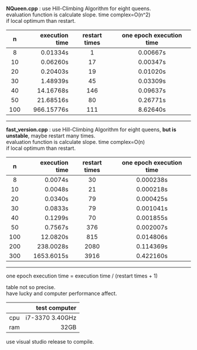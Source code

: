 **NQueen.cpp** : use Hill-Climbing Algorithm for eight queens.  
evaluation function is calculate slope. time complex=O(n^2)   
if local optimum than restart.  

| n  | execution time | restart times|one epoch execution time|
|:--:|---------------:|:----:|:----------:|
| 8 |      0.01334s|   1|0.00667s|
| 10|      0.06260s|  17|0.00347s|
| 20|      0.20403s|  19|0.01020s|
| 30|      1.48939s|  45|0.03309s|
| 40|     14.16768s| 146|0.09637s|
| 50|     21.68516s|  80|0.26771s|
|100|    966.15776s| 111|8.62640s|

---

**fast_version.cpp** : use Hill-Climbing Algorithm for eight queens, **but is unstable**, maybe restart many times.  
evaluation function is calculate slope. time complex=O(n)   
if local optimum than restart.  

| n  | execution time | restart times|one epoch execution time|
|:--:|---------------:|:----:|:----------:|
| 8 |     0.0074s|  30|0.000238s|
| 10|     0.0048s|  21|0.000218s|
| 20|     0.0340s|  79|0.000425s|
| 30|     0.0833s|  79|0.001041s|
| 40|     0.1299s|  70|0.001855s|
| 50|     0.7567s| 376|0.002007s|
|100|    12.0820s| 815|0.014806s|
|200|   238.0028s|2080|0.114369s|
|300|  1653.6015s|3916|0.422160s|

---  
one epoch execution time = execution time / (restart times + 1)

table not so precise.  
have lucky and computer performance affect.   

|   |  test computer  |
|:--:|---------------:|
|cpu|i7-3370 3.40GHz|
|ram|32GB|

use visual studio release to compile.
